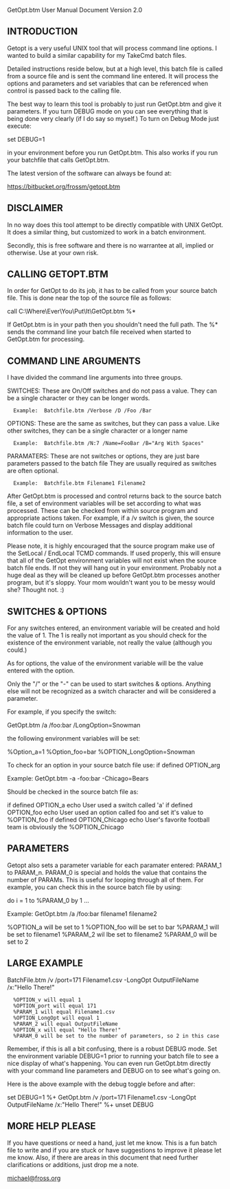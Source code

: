 GetOpt.btm User Manual 
Document Version 2.0


INTRODUCTION
------------
Getopt is a very useful UNIX tool that will process command line options.  I wanted to build a similar capability for my TakeCmd batch files.

Detailed instructions reside below, but at a high level, this batch file is called from a source file and is sent the command line entered.  It will process the options and parameters and set variables that can be referenced when control is passed back to the calling file.

The best way to learn this tool is probably to just run GetOpt.btm and give it parameters.  If you turn DEBUG mode on you can see everything that is being done very clearly (if I do say so myself.)  To turn on Debug Mode just execute: 

  set DEBUG=1 

in your environment before you run GetOpt.btm.  This also works if you run your batchfile that calls GetOpt.btm.

The latest version of the software can always be found at:  

   https://bitbucket.org/frossm/getopt.btm


DISCLAIMER
----------
In no way does this tool attempt to be directly compatible with UNIX GetOpt.  It does a similar thing, but customized to work in a batch environment.

Secondly, this is free software and there is no warrantee at all, implied or otherwise.  Use at your own risk.


CALLING GETOPT.BTM
------------------
In order for GetOpt to do its job, it has to be called from your source batch file.  This is done near the top of the source file as follows:

   call C:\Where\Ever\You\Put\It\GetOpt.btm %*

If GetOpt.btm is in your path then you shouldn't need the full path.  The %* sends the command line your batch file received when started to GetOpt.btm for processing.


COMMAND LINE ARGUMENTS
----------------------
I have divided the command line arguments into three groups.

   SWITCHES:  These are On/Off switches and do not pass a value.  They can be a single character or they can be longer words.

      Example:  Batchfile.btm /Verbose /D /Foo /Bar


   OPTIONS:  These are the same as switches, but they can pass a value.  Like other switches, they can be a single character or a longer name
	
      Example:  Batchfile.btm /N:7 /Name=FooBar /B="Arg With Spaces"

   PARAMATERS:  These are not switches or options, they are just bare parameters passed to the batch file  They are usually required as switches are often optional.

      Example:  Batchfile.btm Filename1 Filename2

After GetOpt.btm is processed and control returns back to the source batch file, a set of environment variables will be set according to what was processed.  These can be checked from within source program and appropriate actions taken.  For example, if a /v switch is given, the source batch file could turn on Verbose Messages and display additional information to the user.

Please note, it is highly encouraged that the source program make use of the SetLocal / EndLocal TCMD commands.  If used properly, this will ensure that all of the GetOpt environment variables will not exist when the source batch file ends.  If not they will hang out in your environment.  Probably not a huge deal as they will be cleaned up before GetOpt.btm processes another program, but it's sloppy.  Your mom wouldn't want you to be messy would she?  Thought not. :)



SWITCHES & OPTIONS
------------------
For any switches entered, an environment variable will be created and hold the value of 1.  The 1 is really not important as you should check for the existence of the environment variable, not really the value (although you could.)

As for options, the value of the environment variable will be the value entered with the option.

Only the "/" or the "-" can be used to start switches & options.  Anything else will not be recognized as a switch character and will be considered a parameter.

For example, if you specify the switch:

   GetOpt.btm /a /foo:bar /LongOption=Snowman

the following environment variables will be set:

   %Option_a=1
   %Option_foo=bar
   %OPTION_LongOption=Snowman

To check for an option in your source batch file use:
   if defined OPTION_arg

Example: GetOpt.btm -a -foo:bar -Chicago=Bears

Should be checked in the source batch file as:

   if defined OPTION_a echo User used a switch called 'a'
   if defined OPTION_foo echo User used an option called foo and set it's value to %OPTION_foo
   if defined OPTION_Chicago echo User's favorite football team is obviously the %OPTION_Chicago


PARAMETERS
----------
Getopt also sets a parameter variable for each paramater entered: PARAM_1 to PARAM_n.  PARAM_0 is special and holds the value that contains the number of PARAMs.  This is useful for looping through all of them.  For example, you can check this in the source batch file by using:

   do i = 1 to %PARAM_0 by 1 ...

   Example:   GetOpt.btm /a /foo:bar filename1 filename2

   %OPTION_a will be set to 1
   %OPTION_foo will be set to bar
   %PARAM_1 will be set to filename1
   %PARAM_2 wil lbe set to filename2
   %PARAM_0 will be set to 2
   
   
LARGE EXAMPLE
-------------

   BatchFile.btm /v /port=171 Filename1.csv -LongOpt OutputFileName /x:"Hello There!"
      
	  %OPTION_v will equal 1
      %OPTION_port will equal 171
      %PARAM_1 will equal Filename1.csv
      %OPTION_LongOpt will equal 1
      %PARAM_2 will equal OutputFileName
      %OPTION_x will equal "Hello There!"
      %PARAM_0 will be set to the number of parameters, so 2 in this case

	  
Remember, if this is all a bit confusing, there is a robust DEBUG mode.  Set the environment variable DEBUG=1 prior to running your batch file to see a nice display of what's happening.  You can even run GetOpt.btm directly with your command line parameters and DEBUG on to see what's going on.  

Here is the above example with the debug toggle before and after:

   set DEBUG=1 %+ GetOpt.btm /v /port=171 Filename1.csv -LongOpt OutputFileName /x:"Hello There!" %+ unset DEBUG

   
MORE HELP PLEASE
----------------

If you have questions or need a hand, just let me know.  This is a fun batch file to write and if you are stuck or have suggestions to improve it please let me know.  Also, if there are areas in this document that need further clarifications or additions, just drop me a note.

michael@fross.org